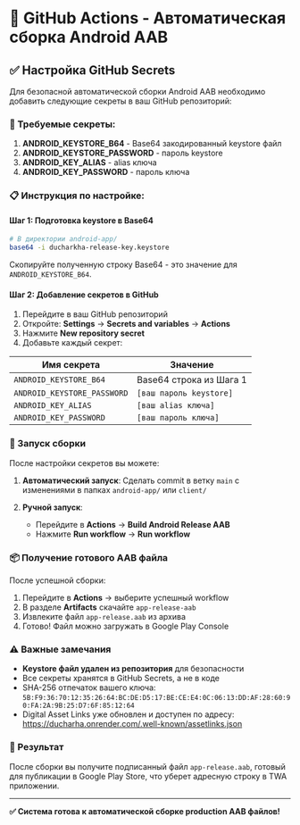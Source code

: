 # 🚀 GitHub Actions - Автоматическая сборка Android AAB

## ✅ Настройка GitHub Secrets

Для безопасной автоматической сборки Android AAB необходимо добавить следующие секреты в ваш GitHub репозиторий:

### 🔑 Требуемые секреты:

1. **ANDROID_KEYSTORE_B64** - Base64 закодированный keystore файл
2. **ANDROID_KEYSTORE_PASSWORD** - пароль keystore  
3. **ANDROID_KEY_ALIAS** - alias ключа
4. **ANDROID_KEY_PASSWORD** - пароль ключа

### 📋 Инструкция по настройке:

#### Шаг 1: Подготовка keystore в Base64
```bash
# В директории android-app/
base64 -i ducharkha-release-key.keystore
```

Скопируйте полученную строку Base64 - это значение для `ANDROID_KEYSTORE_B64`.

#### Шаг 2: Добавление секретов в GitHub

1. Перейдите в ваш GitHub репозиторий
2. Откройте: **Settings** → **Secrets and variables** → **Actions**  
3. Нажмите **New repository secret**
4. Добавьте каждый секрет:

| Имя секрета | Значение |
|-------------|----------|
| `ANDROID_KEYSTORE_B64` | Base64 строка из Шага 1 |
| `ANDROID_KEYSTORE_PASSWORD` | `[ваш пароль keystore]` |
| `ANDROID_KEY_ALIAS` | `[ваш alias ключа]` |
| `ANDROID_KEY_PASSWORD` | `[ваш пароль ключа]` |

### 🔨 Запуск сборки

После настройки секретов вы можете:

1. **Автоматический запуск**: Сделать commit в ветку `main` с изменениями в папках `android-app/` или `client/`

2. **Ручной запуск**:
   - Перейдите в **Actions** → **Build Android Release AAB**
   - Нажмите **Run workflow** → **Run workflow**

### 📦 Получение готового AAB файла

После успешной сборки:

1. Перейдите в **Actions** → выберите успешный workflow
2. В разделе **Artifacts** скачайте `app-release-aab`
3. Извлеките файл `app-release.aab` из архива
4. Готово! Файл можно загружать в Google Play Console

### ⚠️ Важные замечания

- **Keystore файл удален из репозитория** для безопасности
- Все секреты хранятся в GitHub Secrets, а не в коде
- SHA-256 отпечаток вашего ключа: `5B:F9:36:70:12:35:26:64:BC:DE:D5:17:BE:CE:E4:0C:06:13:DD:AF:28:60:90:FA:2A:9B:25:D7:6F:85:12:64`
- Digital Asset Links уже обновлен и доступен по адресу: https://ducharha.onrender.com/.well-known/assetlinks.json

### 🎯 Результат

После сборки вы получите подписанный файл `app-release.aab`, готовый для публикации в Google Play Store, что уберет адресную строку в TWA приложении.

---
**✅ Система готова к автоматической сборке production AAB файлов!**